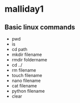 # malliday1
## Basic linux commands
- pwd
- is
- cd path
- mkdir filename
- rmdir foldername
- cd ../
- rm filename
- touch filename
- nano filename
- cat filename
- python filename
- clear
